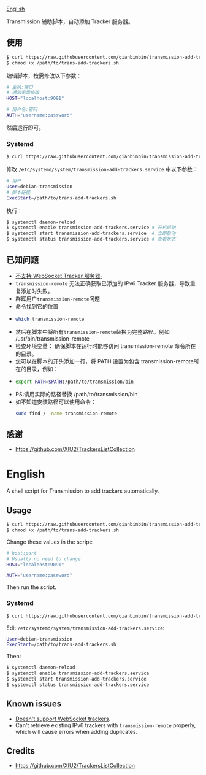 [English](#English)

Transmission 辅助脚本，自动添加 Tracker 服务器。

## 使用

```sh
$ curl https://raw.githubusercontent.com/qianbinbin/transmission-add-trackers/master/trans-add-trackers.sh -o /path/to/trans-add-trackers.sh
$ chmod +x /path/to/trans-add-trackers.sh
```

编辑脚本，按需修改以下参数：

```sh
# 主机:端口
# 通常无需修改
HOST="localhost:9091"

# 用户名:密码
AUTH="username:password"
```

然后运行即可。

### Systemd

```sh
$ curl https://raw.githubusercontent.com/qianbinbin/transmission-add-trackers/master/transmission-add-trackers.service -o /etc/systemd/system/transmission-add-trackers.service
```

修改 `/etc/systemd/system/transmission-add-trackers.service` 中以下参数：

```sh
# 用户
User=debian-transmission
# 脚本路径
ExecStart=/path/to/trans-add-trackers.sh
```

执行：

```sh
$ systemctl daemon-reload
$ systemctl enable transmission-add-trackers.service # 开机启动
$ systemctl start transmission-add-trackers.service  # 立即启动
$ systemctl status transmission-add-trackers.service # 查看状态
```

## 已知问题

- [不支持 WebSocket Tracker 服务器](https://github.com/transmission/transmission/issues/5509)。
- `transmission-remote` 无法正确获取已添加的 IPv6 Tracker 服务器，导致重复添加时失败。
- 群晖用户`transmission-remote`问题
- 命令找到它的位置
- ```sh
  which transmission-remote
  ```
- 然后在脚本中将所有`transmission-remote`替换为完整路径。例如 /usr/bin/transmission-remote
- 检查环境变量： 确保脚本在运行时能够访问 transmission-remote 命令所在的目录。
- 您可以在脚本的开头添加一行，将 PATH 设置为包含 transmission-remote所在的目录，例如：
- ```sh
  export PATH=$PATH:/path/to/transmission/bin
  ```
- PS:请用实际的路径替换 /path/to/transmission/bin
- 如不知道安装路径可以使用命令：
  ```sh
  sudo find / -name transmission-remote
  ```

## 感谢

- https://github.com/XIU2/TrackersListCollection

# English

A shell script for Transmission to add trackers automatically.

## Usage

```sh
$ curl https://raw.githubusercontent.com/qianbinbin/transmission-add-trackers/master/trans-add-trackers.sh -o /path/to/trans-add-trackers.sh
$ chmod +x /path/to/trans-add-trackers.sh
```

Change these values in the script:

```sh
# host:port
# Usually no need to change
HOST="localhost:9091"

AUTH="username:password"
```

Then run the script.

### Systemd

```sh
$ curl https://raw.githubusercontent.com/qianbinbin/transmission-add-trackers/master/transmission-add-trackers.service -o /etc/systemd/system/transmission-add-trackers.service
```

Edit `/etc/systemd/system/transmission-add-trackers.service`:

```sh
User=debian-transmission
ExecStart=/path/to/trans-add-trackers.sh
```

Then:

```sh
$ systemctl daemon-reload
$ systemctl enable transmission-add-trackers.service
$ systemctl start transmission-add-trackers.service
$ systemctl status transmission-add-trackers.service
```

## Known issues

- [Doesn't support WebSocket trackers](https://github.com/transmission/transmission/issues/5509).
- Can't retrieve existing IPv6 trackers with `transmission-remote` properly, which will cause errors when adding duplicates.

## Credits

- https://github.com/XIU2/TrackersListCollection
